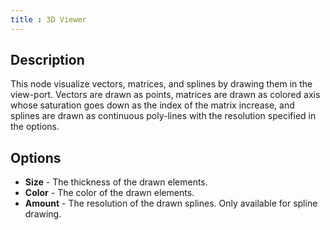 ```yaml
---
title : 3D Viewer
---
```


## Description

This node visualize vectors, matrices, and splines by drawing them in the
view-port. Vectors are drawn as points, matrices are drawn as colored axis
whose saturation goes down as the index of the matrix increase, and splines are
drawn as continuous poly-lines with the resolution specified in the options.

## Options

- **Size** - The thickness of the drawn elements.
- **Color** - The color of the drawn elements.
- **Amount** - The resolution of the drawn splines. Only available for spline
  drawing.
